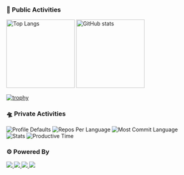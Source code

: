 ### 👻 Public Activities
<p align="left">
  <img alt="Top Langs" height="180px" src="https://github-readme-stats.vercel.app/api/top-langs/?username=saitooooooo&layout=compact&theme=tokyonight" />
  <img alt="GitHub stats" height="180px" src="https://github-readme-stats.vercel.app/api?username=saitooooooo&theme=tokyonight&show_icons=true" />
</p>

[![trophy](https://github-profile-trophy.vercel.app/?username=saitooooooo&theme=tokyonight&column=8)](https://github.com/ryo-ma/github-profile-trophy)

### 🛸 Private Activities

<p align="left">
  <img alt="Profile Defaults" src="http://github-profile-summary-cards.vercel.app/api/cards/profile-details?username=saitooooooo&theme=tokyonight" />
  <img alt="Repos Per Language" src="http://github-profile-summary-cards.vercel.app/api/cards/repos-per-language?username=saitooooooo&theme=tokyonight" />
  <img alt="Most Commit Language" src="http://github-profile-summary-cards.vercel.app/api/cards/most-commit-language?username=saitooooooo&theme=tokyonight" />
  <img alt="Stats" src="http://github-profile-summary-cards.vercel.app/api/cards/stats?username=saitooooooo&theme=tokyonight" />
  <img alt="Productive Time" src="http://github-profile-summary-cards.vercel.app/api/cards/productive-time?username=saitooooooo&theme=tokyonight&utcOffset=8" />
</p>
  
### ⚙️ Powered By
<p>
  <a href="https://shields.io/" rel="nofollow noopener" target="_blank">
      <img src="https://img.shields.io/badge/shields.io-000?logo=shields.io&style=flat">
  </a>
  <a href="https://github.com/anuraghazra/github-readme-stats" rel="nofollow noopener" target="_blank">
      <img src="https://img.shields.io/badge/-anuraghazra/github--readme--stats-000?logo=github&style=flat">
  </a>
  <a href="https://github.com/vn7n24fzkq/github-profile-summary-cards" rel="nofollow noopener" target="_blank">
      <img src="https://img.shields.io/badge/-vn7n24fzkq/github--profile--summary--cards-000?logo=github&style=flat">
  </a>
  <a href="https://github.com/antonkomarev/github-profile-views-counter" rel="nofollow noopener" target="_blank">
      <img src="https://img.shields.io/badge/-antonkomarev/github--profile--views--counter-000?logo=github&style=flat">
  </a>
</p>
  
<!--
**saitooooooo/saitooooooo** is a ✨ _special_ ✨ repository because its `README.md` (this file) appears on your GitHub profile.

Here are some ideas to get you started:

- 🔭 I’m currently working on ...
- 🌱 I’m currently learning ...
- 👯 I’m looking to collaborate on ...
- 🤔 I’m looking for help with ...
- 💬 Ask me about ...
- 📫 How to reach me: ...
- 😄 Pronouns: ...
- ⚡ Fun fact: ...
-->
